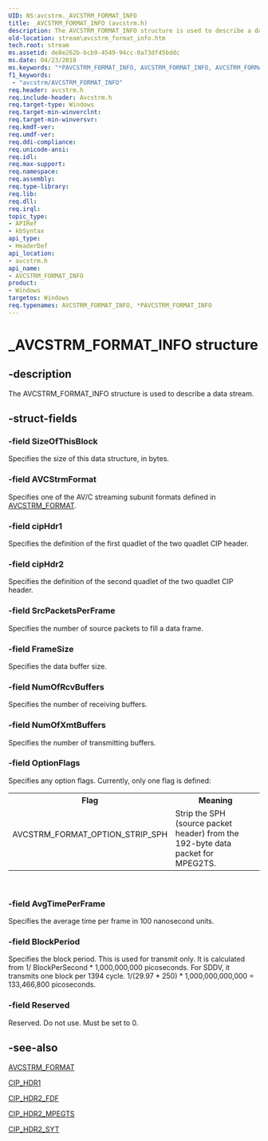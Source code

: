 ```yaml
---
UID: NS:avcstrm._AVCSTRM_FORMAT_INFO
title: _AVCSTRM_FORMAT_INFO (avcstrm.h)
description: The AVCSTRM_FORMAT_INFO structure is used to describe a data stream.
old-location: stream\avcstrm_format_info.htm
tech.root: stream
ms.assetid: de8e262b-bcb9-4549-94cc-0a73df45bddc
ms.date: 04/23/2018
ms.keywords: "*PAVCSTRM_FORMAT_INFO, AVCSTRM_FORMAT_INFO, AVCSTRM_FORMAT_INFO structure [Streaming Media Devices], PAVCSTRM_FORMAT_INFO, PAVCSTRM_FORMAT_INFO structure pointer [Streaming Media Devices], _AVCSTRM_FORMAT_INFO, avcsref_e41f0bb0-8407-4338-9a68-46c00116ae92.xml, avcstrm/AVCSTRM_FORMAT_INFO, avcstrm/PAVCSTRM_FORMAT_INFO, stream.avcstrm_format_info"
f1_keywords:
 - "avcstrm/AVCSTRM_FORMAT_INFO"
req.header: avcstrm.h
req.include-header: Avcstrm.h
req.target-type: Windows
req.target-min-winverclnt: 
req.target-min-winversvr: 
req.kmdf-ver: 
req.umdf-ver: 
req.ddi-compliance: 
req.unicode-ansi: 
req.idl: 
req.max-support: 
req.namespace: 
req.assembly: 
req.type-library: 
req.lib: 
req.dll: 
req.irql: 
topic_type:
- APIRef
- kbSyntax
api_type:
- HeaderDef
api_location:
- avcstrm.h
api_name:
- AVCSTRM_FORMAT_INFO
product:
- Windows
targetos: Windows
req.typenames: AVCSTRM_FORMAT_INFO, *PAVCSTRM_FORMAT_INFO
---
```


# _AVCSTRM_FORMAT_INFO structure


## -description


The AVCSTRM_FORMAT_INFO structure is used to describe a data stream.


## -struct-fields




### -field SizeOfThisBlock

Specifies the size of this data structure, in bytes.


### -field AVCStrmFormat

Specifies one of the AV/C streaming subunit formats defined in <a href="https://docs.microsoft.com/windows-hardware/drivers/ddi/avcstrm/ne-avcstrm-_avcstrm_format">AVCSTRM_FORMAT</a>.


### -field cipHdr1

Specifies the definition of the first quadlet of the two quadlet CIP header.


### -field cipHdr2

Specifies the definition of the second quadlet of the two quadlet CIP header.


### -field SrcPacketsPerFrame

Specifies the number of source packets to fill a data frame.


### -field FrameSize

Specifies the data buffer size.


### -field NumOfRcvBuffers

Specifies the number of receiving buffers.


### -field NumOfXmtBuffers

Specifies the number of transmitting buffers.


### -field OptionFlags

Specifies any option flags. Currently, only one flag is defined:

<table>
<tr>
<th>Flag</th>
<th>Meaning</th>
</tr>
<tr>
<td>


<dl>
<dt><a id="AVCSTRM_FORMAT_OPTION_STRIP_SPH"></a><a id="avcstrm_format_option_strip_sph"></a>AVCSTRM_FORMAT_OPTION_STRIP_SPH</dt>
<dd></dd>
</dl>
</td>
<td>
Strip the SPH (source packet header) from the 192-byte data packet for MPEG2TS.

</td>
</tr>
</table>
 


### -field AvgTimePerFrame

Specifies the average time per frame in 100 nanosecond units.


### -field BlockPeriod

Specifies the block period. This is used for transmit only. It is calculated from 1/ BlockPerSecond * 1,000,000,000 picoseconds. For SDDV, it transmits one block per 1394 cycle. 1/(29.97 * 250) * 1,000,000,000,000 = 133,466,800 picoseconds.


### -field Reserved

Reserved. Do not use. Must be set to 0.


## -see-also




<a href="https://docs.microsoft.com/windows-hardware/drivers/ddi/avcstrm/ne-avcstrm-_avcstrm_format">AVCSTRM_FORMAT</a>



<a href="https://docs.microsoft.com/windows-hardware/drivers/ddi/avcstrm/ns-avcstrm-_cip_hdr1">CIP_HDR1</a>



<a href="https://docs.microsoft.com/windows-hardware/drivers/ddi/avcstrm/ns-avcstrm-_cip_hdr2_fdf">CIP_HDR2_FDF</a>



<a href="https://docs.microsoft.com/windows-hardware/drivers/ddi/avcstrm/ns-avcstrm-_cip_hdr2_mpegts">CIP_HDR2_MPEGTS</a>



<a href="https://docs.microsoft.com/windows-hardware/drivers/ddi/avcstrm/ns-avcstrm-_cip_hdr2_syt">CIP_HDR2_SYT</a>
 

 

